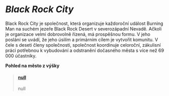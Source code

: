 # ***Black Rock City***  
   
Black Rock City je společnost, která organizuje každoroční událost Burning Man na suchém jezeře Black Rock Desert v severozápadní Nevadě. Ačkoli je organizace velmi dobrovolně řízená, má prospěšnou formu. V jeho poslání se uvádí, že jeho úsilím a primárním cílem je vytvořit komunitu. V čele s deseti členy společnosti, společnost koordinuje celoroční, zákulisní práci potřebnou k vybudování a odstranění dočasného města s více než 69 000 účastníky. 


**Pohled na město z výšky**
<blockquote class="embedly-card"><h4><a href="http://www.loupiote.com/photos_l/237497928-burning-man-aerial-black-rock-city.jpg">null</a></h4><p>null</p></blockquote>
<script async src="//cdn.embedly.com/widgets/platform.js" charset="UTF-8"></script>
